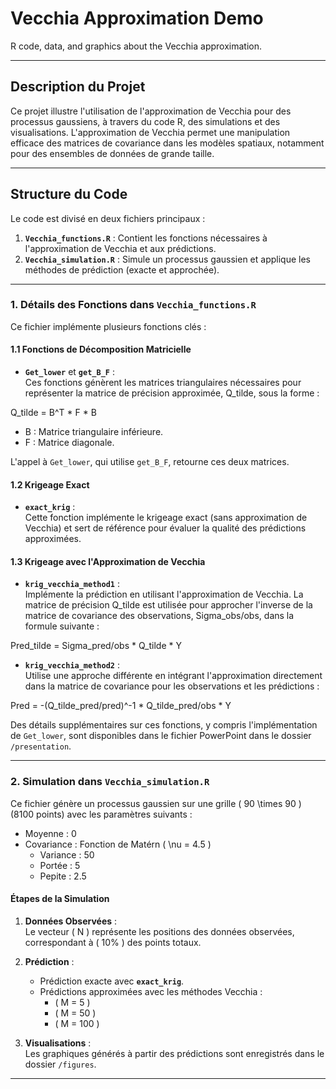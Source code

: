 
# Vecchia Approximation Demo  
R code, data, and graphics about the Vecchia approximation.

---

## **Description du Projet**  
Ce projet illustre l'utilisation de l'approximation de Vecchia pour des processus gaussiens, à travers du code R, des simulations et des visualisations. L'approximation de Vecchia permet une manipulation efficace des matrices de covariance dans les modèles spatiaux, notamment pour des ensembles de données de grande taille.

---

## **Structure du Code**  
Le code est divisé en deux fichiers principaux :  

1. **`Vecchia_functions.R`** : Contient les fonctions nécessaires à l'approximation de Vecchia et aux prédictions.  
2. **`Vecchia_simulation.R`** : Simule un processus gaussien et applique les méthodes de prédiction (exacte et approchée).

---

### **1. Détails des Fonctions dans `Vecchia_functions.R`**  
Ce fichier implémente plusieurs fonctions clés :  

#### **1.1 Fonctions de Décomposition Matricielle**  
- **`Get_lower`** et **`get_B_F`** :  
  Ces fonctions génèrent les matrices triangulaires nécessaires pour représenter la matrice de précision approximée, Q_tilde, sous la forme :
  
Q_tilde = B^T * F * B

  -  B  : Matrice triangulaire inférieure.  
  -  F  : Matrice diagonale.  

L'appel à `Get_lower`, qui utilise `get_B_F`, retourne ces deux matrices.

#### **1.2 Krigeage Exact**  
- **`exact_krig`** :  
  Cette fonction implémente le krigeage exact (sans approximation de Vecchia) et sert de référence pour évaluer la qualité des prédictions approximées.

#### **1.3 Krigeage avec l'Approximation de Vecchia**  
- **`krig_vecchia_method1`** :  
  Implémente la prédiction en utilisant l'approximation de Vecchia. La matrice de précision Q_tilde est utilisée pour approcher l'inverse de la matrice de covariance des observations, Sigma_obs/obs, dans la formule suivante :  

Pred_tilde = Sigma_pred/obs * Q_tilde * Y

- **`krig_vecchia_method2`** :  
  Utilise une approche différente en intégrant l'approximation directement dans la matrice de covariance pour les observations et les prédictions :  

Pred = -(Q_tilde_pred/pred)^-1 * Q_tilde_pred/obs * Y

Des détails supplémentaires sur ces fonctions, y compris l'implémentation de `Get_lower`, sont disponibles dans le fichier PowerPoint dans le dossier `/presentation`.

---

### **2. Simulation dans `Vecchia_simulation.R`**  
Ce fichier génère un processus gaussien sur une grille \( 90 \times 90 \) (8100 points) avec les paramètres suivants :  
- Moyenne :  0   
- Covariance : Fonction de Matérn ( \nu = 4.5 )  
  - Variance : 50  
  - Portée :  5   
  - Pepite :  2.5   

#### **Étapes de la Simulation**  
1. **Données Observées** :  
   Le vecteur \( N \) représente les positions des données observées, correspondant à \( 10\% \) des points totaux.  

2. **Prédiction** :  
   - Prédiction exacte avec **`exact_krig`**.  
   - Prédictions approximées avec les méthodes Vecchia :  
     - \( M = 5 \)  
     - \( M = 50 \)  
     - \( M = 100 \)  

3. **Visualisations** :  
   Les graphiques générés à partir des prédictions sont enregistrés dans le dossier `/figures`.

---
